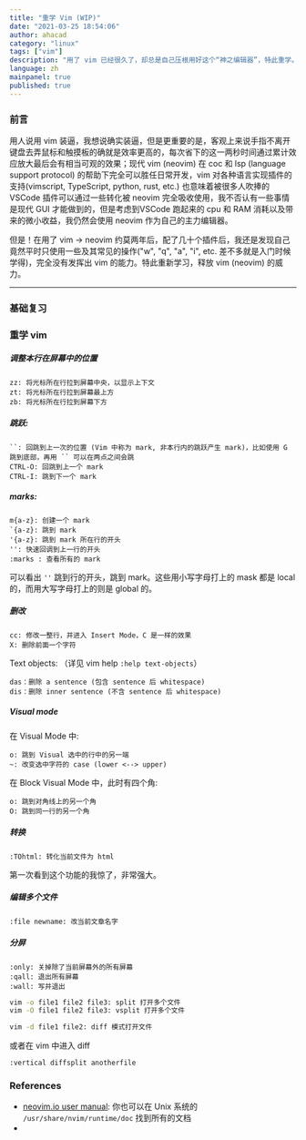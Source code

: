 ```yaml
---
title: "重学 Vim (WIP)"
date: "2021-03-25 18:54:06"
author: ahacad
category: "linux"
tags: ["vim"]
description: "用了 vim 已经很久了，却总是自己压根用好这个“神之编辑器”，特此重学。"
language: zh
mainpanel: true
published: true
---
```


### 前言

用人说用 vim 装逼，我想说确实装逼，但是更重要的是，客观上来说手指不离开键盘去弄鼠标和触摸板的确就是效率更高的，每次省下的这一两秒时间通过累计效应放大最后会有相当可观的效果；现代 vim (neovim) 在 coc 和 lsp (language support protocol) 的帮助下完全可以胜任日常开发，vim 对各种语言实现插件的支持(vimscript, TypeScript, python, rust, etc.) 也意味着被很多人吹捧的 VSCode 插件可以通过一些转化被 neovim 完全吸收使用，我不否认有一些事情是现代 GUI 才能做到的，但是考虑到VSCode 跑起来的 cpu 和 RAM 消耗以及带来的微小收益，我仍然会使用 neovim 作为自己的主力编辑器。

但是！在用了 vim -> neovim 约莫两年后，配了几十个插件后，我还是发现自己竟然平时只使用一些及其常见的操作("w", "q", "a", "i", etc. 差不多就是入门时候学得)，完全没有发挥出 vim 的能力。特此重新学习，释放 vim (neovim) 的威力。

---

### 基础复习


### 重学 vim

##### 调整本行在屏幕中的位置

```vim
zz: 将光标所在行拉到屏幕中央，以显示上下文
zt: 将光标所在行拉到屏幕最上方
zb: 将光标所在行拉到屏幕下方
```
##### 跳跃:

```vim
``: 回跳到上一次的位置 (Vim 中称为 mark, 非本行内的跳跃产生 mark)，比如使用 G 跳到底部，再用 `` 可以在两点之间会跳
CTRL-O: 回跳到上一个 mark
CTRL-I: 跳到下一个 mark
```

##### marks: 

```vim
m{a-z}: 创建一个 mark
`{a-z}: 跳到 mark
'{a-z}: 跳到 mark 所在行的开头
'': 快速回调到上一行的开头
:marks : 查看所有的 mark
```

可以看出 `''` 跳到行的开头，跳到 mark。这些用小写字母打上的 mask 都是 local 的，而用大写字母打上的则是 global 的。

##### 删改

```vim
cc: 修改一整行，并进入 Insert Mode，C 是一样的效果
X: 删除前面一个字符
```

Text objects: （详见 vim help `:help text-objects`）

```vim
das：删除 a sentence (包含 sentence 后 whitespace)
dis：删除 inner sentence (不含 sentence 后 whitespace)
```

##### Visual mode

在 Visual Mode 中:

```vim
o: 跳到 Visual 选中的行中的另一端
~: 改变选中字符的 case (lower <--> upper)
```

在 Block Visual Mode 中，此时有四个角:

```vim
o: 跳到对角线上的另一个角
O: 跳到同一行的另一个角
```

##### 转换

```vim
:TOhtml: 转化当前文件为 html
```

第一次看到这个功能的我惊了，非常强大。

##### 编辑多个文件

```vim
:file newname: 改当前文章名字
```

##### 分屏

```vim
:only: 关掉除了当前屏幕外的所有屏幕
:qall: 退出所有屏幕
:wall: 写并退出
```

```bash
vim -o file1 file2 file3: split 打开多个文件
vim -O file1 file2 file3: vsplit 打开多个文件
```

```bash
vim -d file1 file2: diff 模式打开文件
```

或者在 vim 中进入 diff

```vim
:vertical diffsplit anotherfile
```





### References

- [neovim.io user manual](https://neovim.io/doc/user/): 你也可以在 Unix 系统的 `/usr/share/nvim/runtime/doc` 找到所有的文档
- 
